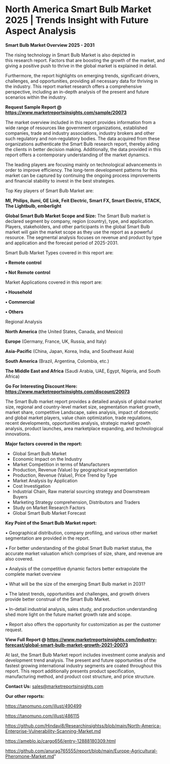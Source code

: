 # North America Smart Bulb Market 2025 | Trends Insight with Future Aspect Analysis

<Strong> Smart Bulb Market Overview 2025 - 2031</strong>

The rising technology in Smart Bulb Market is also depicted in this research report. Factors that are boosting the growth of the market, and giving a positive push to thrive in the global market is explained in detail.

Furthermore, the report highlights on emerging trends, significant drivers, challenges, and opportunities, providing all necessary data for thriving in the industry. This report market research offers a comprehensive perspective, including an in-depth analysis of the present and future scenarios within the industry.

<strong>Request Sample Report @ <a href=https://www.marketreportsinsights.com/sample/20073>https://www.marketreportsinsights.com/sample/20073</a></strong>

The market overview included in this report provides information from a wide range of resources like government organizations, established companies, trade and industry associations, industry brokers and other such regulatory and non-regulatory bodies. The data acquired from these organizations authenticate the Smart Bulb research report, thereby aiding the clients in better decision making. Additionally, the data provided in this report offers a contemporary understanding of the market dynamics.

The leading players are focusing mainly on technological advancements in order to improve efficiency. The long-term development patterns for this market can be captured by continuing the ongoing process improvements and financial stability to invest in the best strategies.

Top Key players of Smart Bulb Market are:

<strong>MI, Philips, ilumi, GE Link, Feit Electric, Smart FX, Smart Electric, STACK, The Lightbulb, emberlight</strong>

<strong><b>Global Smart Bulb Market Scope and Size:</b></strong>
The Smart Bulb market is declared segment by company, region (country), type, and application. Players, stakeholders, and other participants in the global Smart Bulb market will gain the market scope as they use the report as a powerful resource. The segmental analysis focuses on revenue and product by type and application and the forecast period of 2025-2031.

Smart Bulb Market Types covered in this report are:

<strong>• Remote control

• Not Remote control</strong>

Market Applications covered in this report are:

<strong>• Household

• Commercial

• Others</strong> 

Regional Analysis

<strong>North America</strong> (the United States, Canada, and Mexico)

<strong>Europe</strong> (Germany, France, UK, Russia, and Italy)

<strong>Asia-Pacific</strong> (China, Japan, Korea, India, and Southeast Asia)

<strong>South America</strong> (Brazil, Argentina, Colombia, etc.)

<strong>The Middle East and Africa</strong> (Saudi Arabia, UAE, Egypt, Nigeria, and South Africa)

<strong>Go For Interesting Discount Here: <a href=https://www.marketreportsinsights.com/discount/20073>https://www.marketreportsinsights.com/discount/20073</a></strong>

The Smart Bulb market report provides a detailed analysis of global market size, regional and country-level market size, segmentation market growth, market share, competitive Landscape, sales analysis, impact of domestic and global market players, value chain optimization, trade regulations, recent developments, opportunities analysis, strategic market growth analysis, product launches, area marketplace expanding, and technological innovations.

<strong><b>Major factors covered in the report:</b></strong>
<ul>
  <li>Global Smart Bulb Market </li>
  <li>Economic Impact on the Industry</li>
  <li>Market Competition in terms of Manufacturers</li>
  <li>Production, Revenue (Value) by geographical segmentation</li>
  <li>Production, Revenue (Value), Price Trend by Type</li>
  <li>Market Analysis by Application</li>
  <li>Cost Investigation</li>
  <li>Industrial Chain, Raw material sourcing strategy and Downstream Buyers</li>
  <li>Marketing Strategy comprehension, Distributors and Traders</li>
  <li>Study on Market Research Factors</li>
  <li>Global Smart Bulb Market Forecast</li>
</ul>

<strong><b>Key Point of the Smart Bulb Market report:</b></strong>

• Geographical distribution, company profiling, and various other market segmentation are provided in the report.

• For better understanding of the global Smart Bulb market status, the accurate market valuation which comprises of size, share, and revenue are also covered.

• Analysis of the competitive dynamic factors better extrapolate the complete market overview

• What will be the size of the emerging Smart Bulb market in 2031?

• The latest trends, opportunities and challenges, and growth drivers provide better construal of the Smart Bulb Market.

• In-detail industrial analysis, sales study, and production understanding shed more light on the future market growth rate and scope.

• Report also offers the opportunity for customization as per the customer request.

<strong><b>View Full Report @ <a href=https://www.marketreportsinsights.com/industry-forecast/global-smart-bulb-market-growth-2021-20073>https://www.marketreportsinsights.com/industry-forecast/global-smart-bulb-market-growth-2021-20073</a></b></strong>


At last, the Smart Bulb Market report includes investment come analysis and development trend analysis. The present and future opportunities of the fastest growing international industry segments are coated throughout this report. This report additionally presents product specification, manufacturing method, and product cost structure, and price structure.

<strong>Contact Us:</strong>
sales@marketreportsinsights.com

<strong>Our other reports:</strong>

<a href=https://tanomuno.com/illust/490499>https://tanomuno.com/illust/490499</a>

<a href=https://tanomuno.com/illust/486115>https://tanomuno.com/illust/486115</a>

<a href=https://github.com/Hindavi8/Researchinsightss/blob/main/North-America-Enterprise-Vulnerability-Scanning-Market.md>https://github.com/Hindavi8/Researchinsightss/blob/main/North-America-Enterprise-Vulnerability-Scanning-Market.md</a>

<a href=https://ameblo.jp/cargo656/entry-12888180309.html>https://ameblo.jp/cargo656/entry-12888180309.html</a>

<a href=https://github.com/anurag765555/report/blob/main/Europe-Agricultural-Pheromone-Market.md>https://github.com/anurag765555/report/blob/main/Europe-Agricultural-Pheromone-Market.md</a>"
